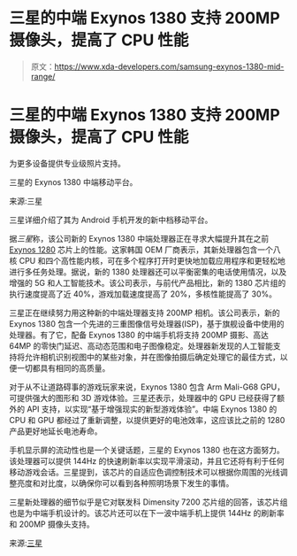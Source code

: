 # 三星的中端 Exynos 1380 支持 200MP 摄像头，提高了 CPU 性能

> 原文：<https://www.xda-developers.com/samsung-exynos-1380-mid-range/>

# 三星的中端 Exynos 1380 支持 200MP 摄像头，提高了 CPU 性能

为更多设备提供专业级照片支持。

三星的 Exynos 1380 中端移动平台。

来源:三星

三星详细介绍了其为 Android 手机开发的新中档移动平台。

据*三星*称，该公司新的 Exynos 1380 中端处理器正在寻求大幅提升其在之前 [Exynos 1280](https://www.xda-developers.com/samsung-exynos-1280-reveal/) 芯片上的性能。这家韩国 OEM 厂商表示，其新处理器包含一个八核 CPU 和四个高性能内核，可在多个程序打开时更快地加载应用程序和更轻松地进行多任务处理。据说，新的 1380 处理器还可以平衡密集的电话使用情况，以及增强的 5G 和人工智能技术。该公司表示，与前代产品相比，新的 1380 芯片组的执行速度提高了近 40%，游戏加载速度提高了 20%，多核性能提高了 30%。

三星正在继续努力用这种新的中端处理器支持 200MP 相机。该公司表示，新的 Exynos 1380 包含一个先进的三重图像信号处理器(ISP)，基于旗舰设备中使用的处理器。有了它，配备 Exynos 1380 的中端手机将支持 200MP 摄影、高达 64MP 的零快门延迟、高动态范围和电子图像稳定。处理器新发现的人工智能支持将允许相机识别视图中的某些对象，并在图像拍摄后确定处理它的最佳方式，以便一切都具有相同的高质量。

对于从不让道路碍事的游戏玩家来说，Exynos 1380 包含 Arm Mali-G68 GPU，可提供强大的图形和 3D 游戏体验。三星还表示，处理器中的 GPU 已经获得了额外的 API 支持，以实现“基于增强现实的新型游戏体验”。中端 Exynos 1380 的 CPU 和 GPU 都经过了重新调整，以提供更好的电池效率，这应该比之前的 1280 产品更好地延长电池寿命。

手机显示屏的流动性也是一个关键话题，三星的 Exynos 1380 也在这方面努力。该处理器可以提供 144Hz 的快速刷新率以实现平滑滚动，并且它还将有利于任何移动游戏会话。三星提到，该芯片的自适应色调控制技术可以根据你周围的光线调整亮度和对比度，以确保你可以看到各种照明场景下发生的事情。

三星新处理器的细节似乎是它对联发科 Dimensity 7200 芯片组的回答，该芯片组也是为中端手机设计的。该芯片还可以在下一波中端手机上提供 144Hz 的刷新率和 200MP 摄像头支持。

来源:[三星](https://semiconductor.samsung.com/processor/mobile-processor/exynos-1380/)